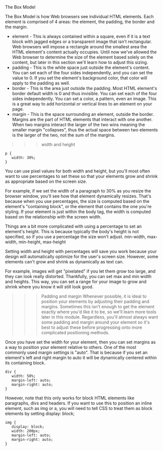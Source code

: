 The Box Model

The Box Model is how Web browsers see individual HTML elements. Each element is comprised of 4 areas: the element, the padding,
the border and the margin.


- element - This is always contained within a square, even if it is a text block with jagged edges or a transparent image that 
isn't rectangular. Web browsers will impose a rectangle around the smallest area the HTML element's content actually occupies.
Until now we've allowed the Web browser to determine the size of the element based solely on the content, but later in this 
section we'll learn how to adjust this sizing.
- padding - This is the white space just outside the element's content. You can set each of the four sides independently, and 
you can set the value to 0. If you set the element's background color, that color will apply to the padding as well.
- border - This is the area just outside the padding. Most HTML element's border default width is 0 and thus invisible. You can
set each of the four sides independently. You can set a color, a pattern, even an image. This is a great way to add horizontal 
or vertical lines to an element on your page.
- margin - This is the space surrounding an element, outside the border. Margins are the part of HTML elements that interact 
with one another. When two margins interact the larger of the two wins meaning the smaller margin "collapses", thus the actual 
space between two elements is the larger of the two, not the sum of the margins.

>>> width and height

    p {
       width: 30%;
    }

You can use pixel values for both width and height, but you'll most often want to use percentages to set these so that your elements grow and shrink as appropriate based on the screen size.

For example, if we set the width of a paragraph to 30% as you resize the browser window, you'll see how that element dynamically resizes. That's because when you use percentages, the size is computed based on the element's "containing block", or the element that contains the one you're styling. If your element is just within the body tag, the width is computed based on the relationship with the screen width.

Things are a bit more complicated with using a percentage to set an element's height. This is because typically the body's height is not specified, so if you use a percentage the size won't adjust.
min-width, max-width, min-height, max-height

Setting width and height with percentages will save you work because your design will automatically optimize for the user's screen size. However, some elements can't grow and shrink as dynamically as text can.

For example, images will get "pixelated" if you let them grow too large, and they can look really distorted. Thankfully, you can set max and min width and heights. This way, you can set a range for your image to grow and shrink where you know it will still look good. 

>>> Padding and margin
Whenever possible, it is ideal to position your elements by adjusting their padding and margins. Sometimes this isn't enough to get the element exactly where you'd like it to be, so we'll learn more tools later in this module. Regardless, you'll almost always want some padding and margin around your element so it's best to adjust these before progressing onto more complicated positioning methods.

Once you have set the width for your element, then you can set margins as a way to position your element relative to others. One of the most commonly used margin settings is "auto". That is because if you set an element's left and right margin to auto it will be dynamically centered within its containing block.

    div {
       width: 50%;
       margin-left: auto;
       margin-right: auto;
    }

However, note that this only works for block HTML elements like paragraphs, divs and headers. If you want to use this to position an inline element, such as img or a, you will need to tell CSS to treat them as block elements by setting display: block;

    img {
       display: block;
       width: 200px;
       margin-left: auto;
       margin-right: auto;
    }

